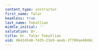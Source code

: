 ```yaml
---
content_type: instructor
first_name: Talar
headless: true
last_name: Tokatlian
middle_initial: ''
salutation: Dr.
title: Dr. Talar Tokatlian
uid: 96414548-7435-23e9-aeeb-2f700ae4048c
---
```

